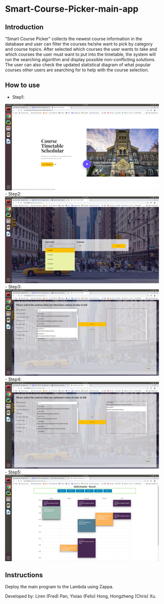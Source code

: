 # Smart-Course-Picker-main-app

## Introduction
“Smart Course Picker” collects the newest course information in the database and user can filter the courses he/she want to pick by category and course topics. After selected which courses the user wants to take and which courses the user must want to put into the timetable, the system will run the searching algorithm and display possible non-conflicting solutions. The user can also check the updated statistical diagram of what popular courses other users are searching for to help with the course selection.

## How to use
- Step1:
<img src="others/main.png">
- Step2:
<img src="others/step1.png">
- Step3:
<img src="others/step2.png">
- Step4:
<img src="others/step3.png">
- Step5:
<img src="others/result.png">


## Instructions
Deploy the main program  to the Lambda using Zappa.


Developed by:
    Liren (Fred) Pan,
    Yixiao (Felix) Hong,
    Hongzheng  (Chris) Xu.


